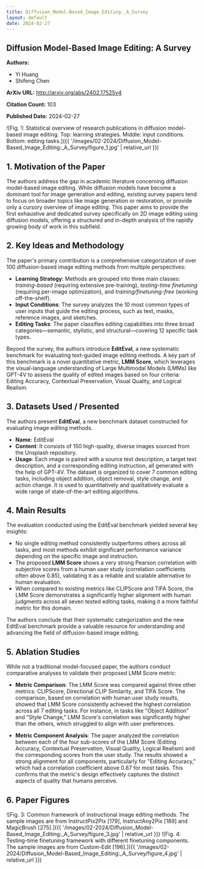 ```yaml
---
title: Diffusion_Model-Based_Image_Editing:_A_Survey
layout: default
date: 2024-02-27
---
```

## Diffusion Model-Based Image Editing: A Survey
**Authors:**
- Yi Huang
- Shifeng Chen

**ArXiv URL:** http://arxiv.org/abs/2402.17525v4

**Citation Count:** 103

**Published Date:** 2024-02-27

![Fig. 1: Statistical overview of research publications in diffusion model-based image editing. Top: learning strategies. Middle: input conditions. Bottom: editing tasks.]({{ '/images/02-2024/Diffusion_Model-Based_Image_Editing:_A_Survey/figure_1.jpg' | relative_url }})
## 1. Motivation of the Paper
The authors address the gap in academic literature concerning diffusion model-based image editing. While diffusion models have become a dominant tool for image generation and editing, existing survey papers tend to focus on broader topics like image generation or restoration, or provide only a cursory overview of image editing. This paper aims to provide the first exhaustive and dedicated survey specifically on 2D image editing using diffusion models, offering a structured and in-depth analysis of the rapidly growing body of work in this subfield.

## 2. Key Ideas and Methodology
The paper's primary contribution is a comprehensive categorization of over 100 diffusion-based image editing methods from multiple perspectives:
*   **Learning Strategy**: Methods are grouped into three main classes: *training-based* (requiring extensive pre-training), *testing-time finetuning* (requiring per-image optimization), and *training/finetuning-free* (working off-the-shelf).
*   **Input Conditions**: The survey analyzes the 10 most common types of user inputs that guide the editing process, such as text, masks, reference images, and sketches.
*   **Editing Tasks**: The paper classifies editing capabilities into three broad categories—semantic, stylistic, and structural—covering 12 specific task types.

Beyond the survey, the authors introduce **EditEval**, a new systematic benchmark for evaluating text-guided image editing methods. A key part of this benchmark is a novel quantitative metric, **LMM Score**, which leverages the visual-language understanding of Large Multimodal Models (LMMs) like GPT-4V to assess the quality of edited images based on four criteria: Editing Accuracy, Contextual Preservation, Visual Quality, and Logical Realism.

## 3. Datasets Used / Presented
The authors present **EditEval**, a new benchmark dataset constructed for evaluating image editing methods.
*   **Name**: EditEval
*   **Content**: It consists of 150 high-quality, diverse images sourced from the Unsplash repository.
*   **Usage**: Each image is paired with a source text description, a target text description, and a corresponding editing instruction, all generated with the help of GPT-4V. The dataset is organized to cover 7 common editing tasks, including object addition, object removal, style change, and action change. It is used to quantitatively and qualitatively evaluate a wide range of state-of-the-art editing algorithms.

## 4. Main Results
The evaluation conducted using the EditEval benchmark yielded several key insights:
*   No single editing method consistently outperforms others across all tasks, and most methods exhibit significant performance variance depending on the specific image and instruction.
*   The proposed **LMM Score** shows a very strong Pearson correlation with subjective scores from a human user study (correlation coefficients often above 0.85), validating it as a reliable and scalable alternative to human evaluation.
*   When compared to existing metrics like CLIPScore and TIFA Score, the LMM Score demonstrates a significantly higher alignment with human judgments across all seven tested editing tasks, making it a more faithful metric for this domain.

The authors conclude that their systematic categorization and the new EditEval benchmark provide a valuable resource for understanding and advancing the field of diffusion-based image editing.

## 5. Ablation Studies
While not a traditional model-focused paper, the authors conduct comparative analyses to validate their proposed LMM Score metric:

*   **Metric Comparison**: The LMM Score was compared against three other metrics: CLIPScore, Directional CLIP Similarity, and TIFA Score. The comparison, based on correlation with human user study results, showed that LMM Score consistently achieved the highest correlation across all 7 editing tasks. For instance, in tasks like "Object Addition" and "Style Change," LMM Score's correlation was significantly higher than the others, which struggled to align with user preferences.

*   **Metric Component Analysis**: The paper analyzed the correlation between each of the four sub-scores of the LMM Score (Editing Accuracy, Contextual Preservation, Visual Quality, Logical Realism) and the corresponding scores from the user study. The results showed a strong alignment for all components, particularly for "Editing Accuracy," which had a correlation coefficient above 0.87 for most tasks. This confirms that the metric's design effectively captures the distinct aspects of quality that humans perceive.

## 6. Paper Figures
![Fig. 3: Common framework of instructional image editing methods. The sample images are from InstructPix2Pix [179], InstructAny2Pix [189] and MagicBrush [275].]({{ '/images/02-2024/Diffusion_Model-Based_Image_Editing:_A_Survey/figure_3.jpg' | relative_url }})
![Fig. 4: Testing-time finetuning framework with different finetuning components. The sample images are from Custom-Edit [196].]({{ '/images/02-2024/Diffusion_Model-Based_Image_Editing:_A_Survey/figure_4.jpg' | relative_url }})
